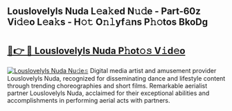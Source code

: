 ## Louslovelyls Nuda L𝚎a𝚔ed N𝚞𝚍e - Part-60z Vi𝚍𝚎o L𝚎a𝚔s - H𝚘𝚝 O𝚗𝚕yf𝚊ns P𝚑𝚘tos BkoDg

# <h2><a href="http://kf6ga9.oniu.top/?m=Louslovelyls+Nuda">🔗👉 🔴 Louslovelyls Nuda P𝚑ot𝚘𝚜 V𝚒d𝚎o</a></h2>

[![Louslovelyls Nuda Nu𝚍e𝚜](https://i.imgur.com/0qMVB7G.gif)](http://kf6ga9.oniu.top/?m=Louslovelyls+Nuda)
Digital media artist and amusement provider Louslovelyls Nuda, recognized for disseminating dance and lifestyle content through trending choreographies and short films. Remarkable aerialist partner Louslovelyls Nuda, acclaimed for their exceptional abilities and accomplishments in performing aerial acts with partners.  
